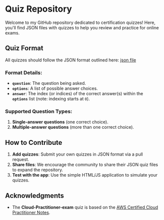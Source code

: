 # Quiz Repository

Welcome to my GitHub repository dedicated to certification quizzes! Here, you'll find JSON files with quizzes to help you review and practice for online exams.

## Quiz Format

All quizzes should follow the JSON format outlined here: [json file](quiz-json/model.json)

### Format Details:

- **`question`**: The question being asked.
- **`options`**: A list of possible answer choices.
- **`answer`**: The index (or indices) of the correct answer(s) within the **`options`** list (note: indexing starts at `0`).

### Supported Question Types:

1. **Single-answer questions** (one correct choice).  
2. **Multiple-answer questions** (more than one correct choice).  

## How to Contribute

1. **Add quizzes**: Submit your own quizzes in JSON format via a pull request.
2. **Share files**: We encourage the community to share their JSON quiz files to expand the repository.
3. **Test with the app**: Use the simple HTML/JS application to simulate your quizzes.

## Acknowledgments

- The **Cloud-Practitioner-exam** quiz is based on the [AWS Certified Cloud Practitioner Notes](https://github.com/kananinirav/AWS-Certified-Cloud-Practitioner-Notes).